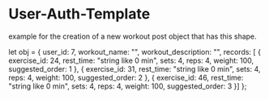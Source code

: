 # User-Auth-Template

example for the creation of a new workout
post object that has this shape.

let obj = {
user_id: 7,
workout_name: "",
workout_description: "",
records: [
{
exercise_id: 24,
rest_time: "string like 0 min",
sets: 4,
reps: 4,
weight: 100,
suggested_order: 1
},
{
exercise_id: 31,
rest_time: "string like 0 min",
sets: 4,
reps: 4,
weight: 100,
suggested_order: 2
},
{
exercise_id: 46,
rest_time: "string like 0 min",
sets: 4,
reps: 4,
weight: 100,
suggested_order: 3
}]
};
